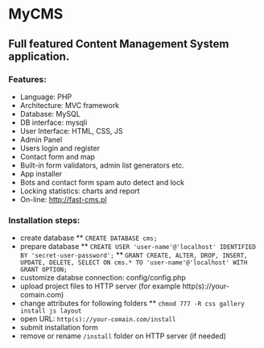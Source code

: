 # MyCMS
## Full featured Content Management System application. 
### Features:
* Language: PHP
* Architecture: MVC framework
* Database: MySQL
* DB interface: mysqli
* User Interface: HTML, CSS, JS
* Admin Panel
* Users login and register
* Contact form and map
* Built-in form validators, admin list generators etc.
* App installer
* Bots and contact form spam auto detect and lock
* Locking statistics: charts and report
* On-line: http://fast-cms.pl
### Installation steps:
* create database
** `CREATE DATABASE cms;`
* prepare database
** `CREATE USER 'user-name'@'localhost' IDENTIFIED BY 'secret-user-password';`
** `GRANT CREATE, ALTER, DROP, INSERT, UPDATE, DELETE, SELECT ON cms.* TO 'user-name'@'localhost' WITH GRANT OPTION;`
* customize databse connection: config/config.php
* upload project files to HTTP server (for example http(s)://your-comain.com)
* change attributes for following folders
** `chmod 777 -R css gallery install js layout`
* open URL: `http(s)://your-comain.com/install`
* submit installation form
* remove or rename `/install` folder on HTTP server (if needed)
